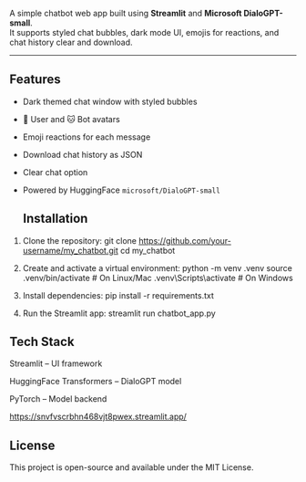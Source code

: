 A simple chatbot web app built using **Streamlit** and **Microsoft DialoGPT-small**.  
It supports styled chat bubbles, dark mode UI, emojis for reactions, and chat history clear and download.

---
## Features
-  Dark themed chat window with styled bubbles  
- 🐶 User and 🐱 Bot avatars  
- Emoji reactions for each message  
- Download chat history as JSON  
- Clear chat option  
- Powered by HuggingFace `microsoft/DialoGPT-small`


  ## Installation

1. Clone the repository:
   git clone https://github.com/your-username/my_chatbot.git
   cd my_chatbot
   
2. Create and activate a virtual environment:
python -m venv .venv
source .venv/bin/activate   # On Linux/Mac
.venv\Scripts\activate      # On Windows

3. Install dependencies:
pip install -r requirements.txt

4. Run the Streamlit app:
 streamlit run chatbot_app.py

## Tech Stack
Streamlit – UI framework

HuggingFace Transformers – DialoGPT model

PyTorch – Model backend

https://snvfvscrbhn468vjt8pwex.streamlit.app/

## License
This project is open-source and available under the MIT License.
